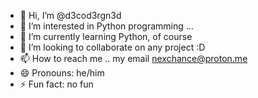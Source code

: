 - 👋 Hi, I’m @d3cod3rgn3d
- 👀 I’m interested in Python programming ...
- 🌱 I’m currently learning Python, of course
- 💞️ I’m looking to collaborate on any project :D
- 📫 How to reach me .. my email nexchance@proton.me
- 😄 Pronouns: he/him
- ⚡ Fun fact: no fun

<!---
d3cod3rgn3d/d3cod3rgn3d is a ✨ special ✨ repository because its `README.md` (this file) appears on your GitHub profile.
You can click the Preview link to take a look at your changes.
--->
